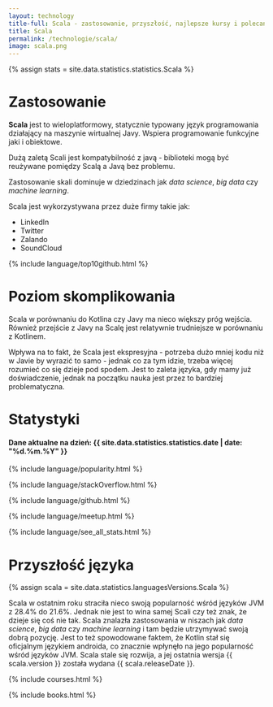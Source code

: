 ```yaml
---
layout: technology
title-full: Scala - zastosowanie, przyszłość, najlepsze kursy i polecane książki
title: Scala
permalink: /technologie/scala/
image: scala.png
---
```


{% assign stats = site.data.statistics.statistics.Scala %}

# Zastosowanie

**Scala** jest to wieloplatformowy, statycznie typowany język programowania działający na maszynie wirtualnej Javy. Wspiera programowanie funkcyjne jaki i obiektowe.

Dużą zaletą Scali jest kompatybilność z javą - biblioteki mogą być reużywane pomiędzy Scalą a Javą bez problemu. 

Zastosowanie skali dominuje w dziedzinach jak *data science*, *big data* czy *machine learning*.

Scala jest wykorzystywana przez duże firmy takie jak:
- LinkedIn
- Twitter
- Zalando
- SoundCloud

{% include language/top10github.html %}

# Poziom skomplikowania

Scala w porównaniu do Kotlina czy Javy ma nieco większy próg wejścia. Również przejście z Javy na Scalę jest relatywnie trudniejsze w porównaniu z Kotlinem.

Wpływa na to fakt, że Scala jest ekspresyjna - potrzeba dużo mniej kodu niż w Javie by wyrazić to samo - jednak co za tym idzie, trzeba więcej rozumieć co się dzieje pod spodem. Jest to zaleta języka, gdy mamy już doświadczenie, jednak na początku nauka jest przez to bardziej problematyczna.

# Statystyki

<h4>Dane aktualne na dzień: {{ site.data.statistics.statistics.date | date: "%d.%m.%Y"  }}</h4>

{% include language/popularity.html %}

{% include language/stackOverflow.html %}

{% include language/github.html %}

{% include language/meetup.html %}

{% include language/see_all_stats.html %}

# Przyszłość języka

{% assign scala = site.data.statistics.languagesVersions.Scala %}

Scala w ostatnim roku straciła nieco swoją popularność wśród języków JVM z 28.4% do 21.6%. Jednak nie jest to wina samej Scali czy też znak, że dzieje się coś nie tak. Scala znalazła zastosowania w niszach jak *data science*, *big data* czy *machine learning* i tam będzie utrzymywać swoją dobrą pozycję. Jest to też spowodowane faktem, że Kotlin stał się oficjalnym językiem androida, co znacznie wpłynęło na jego popularność wśród języków JVM. Scala stale się rozwija, a jej ostatnia wersja {{ scala.version }} została wydana {{ scala.releaseDate }}.


{% include courses.html %}

{% include books.html %}




